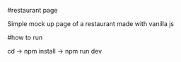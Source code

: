 #restaurant page

Simple mock up page of a restaurant
made with vanilla js

#how to run

cd <project folder> -> npm install -> npm run dev
